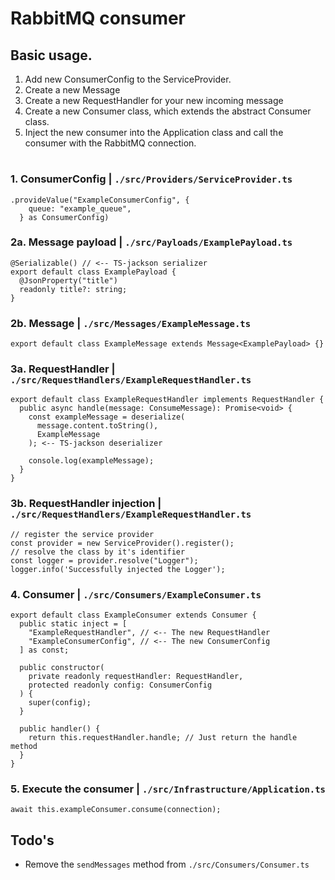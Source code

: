 # RabbitMQ consumer

## Basic usage.

1. Add new ConsumerConfig to the ServiceProvider.
2. Create a new Message
3. Create a new RequestHandler for your new incoming message
4. Create a new Consumer class, which extends the abstract Consumer class.
5. Inject the new consumer into the Application class and call the consumer with the RabbitMQ connection.

#

### 1. ConsumerConfig | `./src/Providers/ServiceProvider.ts`

```
.provideValue("ExampleConsumerConfig", {
    queue: "example_queue",
  } as ConsumerConfig)
```

### 2a. Message payload | `./src/Payloads/ExamplePayload.ts`

```
@Serializable() // <-- TS-jackson serializer
export default class ExamplePayload {
  @JsonProperty("title")
  readonly title?: string;
}
```

### 2b. Message | `./src/Messages/ExampleMessage.ts`

```
export default class ExampleMessage extends Message<ExamplePayload> {}
```

### 3a. RequestHandler | `./src/RequestHandlers/ExampleRequestHandler.ts`

```
export default class ExampleRequestHandler implements RequestHandler {
  public async handle(message: ConsumeMessage): Promise<void> {
    const exampleMessage = deserialize(
      message.content.toString(),
      ExampleMessage
    ); <-- TS-jackson deserializer

    console.log(exampleMessage);
  }
}
```

### 3b. RequestHandler injection | `./src/RequestHandlers/ExampleRequestHandler.ts`

```
// register the service provider
const provider = new ServiceProvider().register();
// resolve the class by it's identifier
const logger = provider.resolve("Logger");
logger.info('Successfully injected the Logger');
```

### 4. Consumer | `./src/Consumers/ExampleConsumer.ts`

```
export default class ExampleConsumer extends Consumer {
  public static inject = [
    "ExampleRequestHandler", // <-- The new RequestHandler
    "ExampleConsumerConfig", // <-- The new ConsumerConfig
  ] as const;

  public constructor(
    private readonly requestHandler: RequestHandler,
    protected readonly config: ConsumerConfig
  ) {
    super(config);
  }

  public handler() {
    return this.requestHandler.handle; // Just return the handle method
  }
}
```

### 5. Execute the consumer | `./src/Infrastructure/Application.ts`

```
await this.exampleConsumer.consume(connection);
```

## Todo's

- Remove the `sendMessages` method from `./src/Consumers/Consumer.ts`

